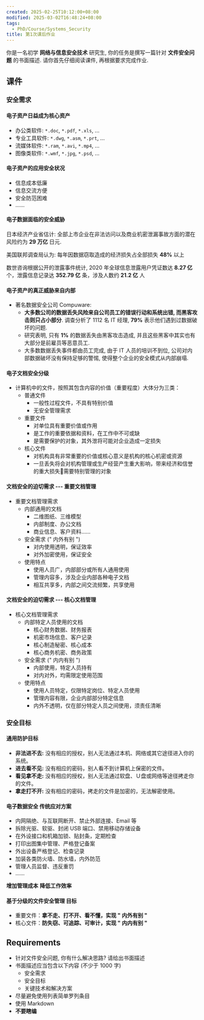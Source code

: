 ```yaml
---
created: 2025-02-25T10:12:00+08:00
modified: 2025-03-02T16:48:24+08:00
tags:
  - PhD/Course/Systems_Security
title: 第1次课后作业
---
```


你是一名初学 **网络与信息安全技术** 研究生, 你的任务是撰写一篇针对 **文件安全问题** 的书面描述. 请你首先仔细阅读课件, 再根据要求完成作业.

## 课件

### 安全需求

#### 电子资产日益成为核心资产

- 办公类软件: `*.doc`, `*.pdf`, `*.xls`, ...
- 专业工具软件: `*.dwg`, `*.asm`, `*.prt`, ...
- 流媒体软件: `*.ram`, `*.avi`, `*.mp4`, ...
- 图像类软件: `*.wmf`, `*.jpg`, `*.psd`, ...

#### 电子资产的应用安全状况

- 信息成本低廉
- 信息交流方便
- 安全防范困难
- ......

#### 电子数据面临的安全威胁

日本经济产业省估计: 全部上市企业在非法访问以及商业机密泄漏事故方面的潜在风险约为 **29 万亿** 日元.

美国联邦调查局认为: 每年因数据窃取造成的经济损失占全部损失 **48%** 以上

数世咨询根据公开的泄露事件统计, 2020 年全球信息泄露用户凭证数达 **8.27 亿** 个，泄露信息记录达 **352.79 亿** 条，涉及人数约 **21.2 亿** 人

#### 电子资产的真正威胁来自内部

- 著名数据安全公司 Compuware:
	- **大多数公司的数据丢失风险来自公司员工的错误行动和系统出错, 而黑客攻击则只占小部分**. 调查分析了 1112 名 IT 经理, **79%** 表示他们遇到过数据破坏的问题.
	- 研究表明, 只有 **1%** 的数据丢失由黑客攻击造成, 并且这些黑客中其实也有大部分是前雇员等恶意员工.
	- 大多数数据丢失事件都由员工完成, 由于 IT 人员的培训不到位, 公司对内部数据破坏没有保持足够的警惕, 使得整个企业的安全模式从内部崩塌.

#### 电子文档安全分级

- 计算机中的文件，按照其包含内容的价值（重要程度）大体分为三类：
	- 普通文件
		- 一般性过程文件，不具有特别价值
		- 无安全管理需求
	- 重要文件
		- 对单位具有重要价值或作用
		- 是工作的重要依据和资料，在工作中不可或缺
		- 是需要保护的对象，其外泄将可能对企业造成一定损失
	- 核心文件
		- 对机构具有非常重要的价值或核心意义是机构的核心机密或资源
		- 一旦丢失将会对机构管理或生产经营产生重大影响，带来经济和信誉的重大损失需要特别管理的对象

#### 文档安全的迫切需求 --- 重要文档管理

- 重要文档管理需求
	- 内部通用的文档
		- 二维图纸、三维模型
		- 内部制度、办公文档
		- 商业信息、客户资料......
	- 安全需求 (" 内外有别 ")
		- 对内使用透明，保证效率
		- 对外加密使用，保证安全
	- 使用特点
		- 使用人员广，内部部分或所有人通用使用
		- 管理内容多，涉及企业内部各种电子文档
		- 相互共享多，内部之间交流频繁，共享使用

#### 文档安全的迫切需求 --- 核心文档管理

- 核心文档管理需求
	- 内部特定人员使用的文档
		- 核心财务数据、财务报表
		- 机密市场信息、客户记录
		- 核心制造秘密、核心成本
		- 核心商务机密、商务政策
	- 安全需求 (" 内内有别 ")
		- 内部使用，特定人员持有
		- 对内对外，均需限定使用范围
	- 使用特点
		- 使用人员特定，仅限特定岗位、特定人员使用
		- 管理内容有限，企业内部部分特定信息
		- 内外不透明，仅在部分特定人员之间使用，须责任清晰

### 安全目标

#### 通用防护目标

- **非法进不去:** 没有相应的授权，别人无法通过本机、网络或其它途径进入你的系统。
- **进去看不见:** 没有相应的密码，别人看不到计算机上保密的文件。
- **看见拿不走:** 没有相应的授权，别人无法通过软盘、Ｕ盘或网络等途径拷走你的文件。
- **拿走打不开:** 没有相应的密码，拷走的文件是加密的，无法解密使用。

#### 电子数据安全 **传统应对方案**

- 内网隔绝、与互联网断开、禁止外部连接、Email 等
- 拆除光驱、软驱、封闭 USB 端口、禁用移动存储设备
- 在外设接口和机箱加锁、贴封条，定期检查
- 打印出图集中管理、严格登记备案
- 外出设备严格登记、检查记录
- 加装各类防火墙、防水墙，内外防范
- 管理人员监督、违反重罚
- ......

**增加管理成本** **降低工作效率**

#### **基于分级的文件安全管理** 目标

- 重要文件：**拿不走、打不开、看不懂，实现 " 内外有别 "**
- 核心文件：**防失窃、可追踪、可审计，实现 " 内内有别 "**

## Requirements

- 针对文件安全问题, 你有什么解决思路? 请给出书面描述
- 书面描述应当包含以下内容 (不少于 1000 字)
	- 安全需求
	- 安全目标
	- 关键技术和解决方案
- 尽量避免使用列表简单罗列条目
- 使用 Markdown
- **不要瞎编**
